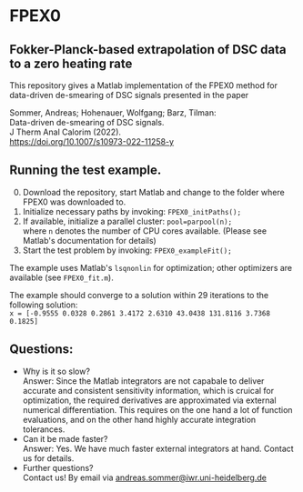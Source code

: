 # FPEX0
## Fokker-Planck-based extrapolation of DSC data to a zero heating rate

This repository gives a Matlab implementation of the FPEX0 method 
for data-driven de-smearing of DSC signals presented in the paper

Sommer, Andreas; Hohenauer, Wolfgang; Barz, Tilman:  
Data-driven de-smearing of DSC signals.  
J Therm Anal Calorim (2022).  
https://doi.org/10.1007/s10973-022-11258-y


## Running the test example.
0)  Download the repository, start Matlab and change to the folder where FPEX0 was downloaded to.
1)	Initialize necessary paths by invoking:   `FPEX0_initPaths();`
2)	If available, initialize a parallel cluster:   `pool=parpool(n);`  
    where `n` denotes the number of CPU cores available. 
    (Please see Matlab's documentation for details)
3)	Start the test problem by invoking: `FPEX0_exampleFit();`

The example uses Matlab's `lsqnonlin` for optimization; other optimizers are available (see `FPEX0_fit.m`). 

The example should converge to a solution within 29 iterations to the following solution:  
`x = [-0.9555 0.0328 0.2861 3.4172 2.6310 43.0438 131.8116 3.7368 0.1825]`



## Questions:
- Why is it so slow?  
  Answer: Since the Matlab integrators are not capabale to deliver accurate and consistent sensitivity information,
  which is cruical for optimization, the required derivatives are approximated via external numerical
  differentiation. This requires on the one hand a lot of function evaluations, and on the other hand
  highly accurate integration tolerances.
- Can it be made faster?  
  Answer: Yes. We have much faster external integrators at hand. Contact us for details.
- Further questions?  
  Contact us!  By email via andreas.sommer@iwr.uni-heidelberg.de
  
